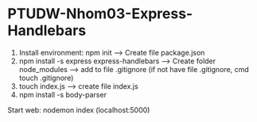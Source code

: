 # PTUDW-Nhom03-Express-Handlebars

1. Install environment: npm init --> Create file package.json
2. npm install -s express express-handlebars --> Create folder node_modules --> add to file .gitignore (if not have file .gitignore, cmd touch .gitignore)
3. touch index.js --> create file index.js
4. npm install -s body-parser



Start web: nodemon index (localhost:5000)
